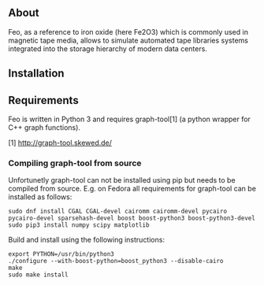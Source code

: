 ## About

Feo, as a reference to iron oxide (here Fe2O3) which is commonly used in magnetic tape media, allows to simulate automated tape libraries systems integrated into the storage hierarchy of modern data centers.


## Installation





## Requirements

Feo is written in Python 3 and requires graph-tool[1] (a python wrapper for C++ 
graph functions).

[1] http://graph-tool.skewed.de/

### Compiling graph-tool from source

Unfortunetly graph-tool can not be installed using pip but needs to be compiled
from source. E.g. on Fedora all requirements for graph-tool can be installed
as follows:

	sudo dnf install CGAL CGAL-devel cairomm cairomm-devel pycairo pycairo-devel sparsehash-devel boost boost-python3 boost-python3-devel
	sudo pip3 install numpy scipy matplotlib

Build and install using the following instructions:

	export PYTHON=/usr/bin/python3
	./configure --with-boost-python=boost_python3 --disable-cairo
	make
	sudo make install
